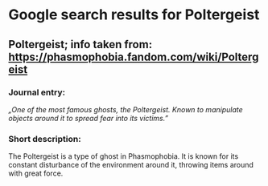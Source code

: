 # Google search results for Poltergeist
## Poltergeist; info taken from: https://phasmophobia.fandom.com/wiki/Poltergeist
### Journal entry:
*„One of the most famous ghosts, the Poltergeist. Known to manipulate objects around it to spread fear into its victims.”*

### Short description:
The Poltergeist is a type of ghost in Phasmophobia. It is known for its constant disturbance of the environment around it, throwing items around with great force.